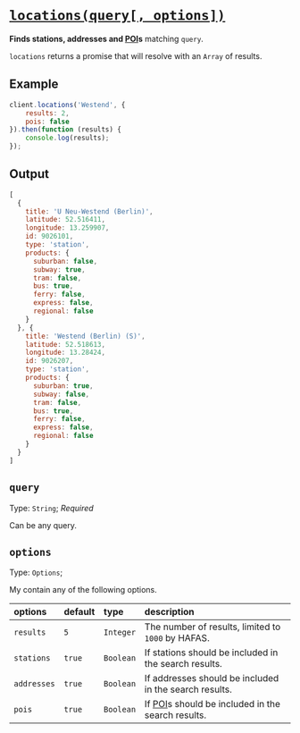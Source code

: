 # [`locations(query[, options])`](../src/Client.js#L64)

**Finds stations, addresses and [POI](https://en.wikipedia.org/wiki/Point_of_interest)s** matching `query`.

`locations` returns a promise that will resolve with an `Array` of results.



## Example

```javascript
client.locations('Westend', {
	results: 2,
	pois: false
}).then(function (results) {
	console.log(results);
});
```


## Output

```javascript
[
  {
    title: 'U Neu-Westend (Berlin)',
    latitude: 52.516411,
    longitude: 13.259907,
    id: 9026101,
    type: 'station',
    products: {
      suburban: false,
      subway: true,
      tram: false,
      bus: true,
      ferry: false,
      express: false,
      regional: false
    }
  }, {
    title: 'Westend (Berlin) (S)',
    latitude: 52.518613,
    longitude: 13.28424,
    id: 9026207,
    type: 'station',
    products: {
      suburban: true,
      subway: false,
      tram: false,
      bus: true,
      ferry: false,
      express: false,
      regional: false
    }
  }
]
```



## `query`

Type: `String`; *Required*

Can be any query.



## `options`

Type: `Options`;

My contain any of the following options.

| options | default | type | description |
|:----------|:----|:-----|:------------|
| `results` | `5` | `Integer` | The number of results, limited to `1000` by HAFAS. |
| `stations` | `true` | `Boolean` | If stations should be included in the search results. |
| `addresses` | `true` | `Boolean` | If addresses should be included in the search results. |
| `pois` | `true` | `Boolean` | If [POI](https://en.wikipedia.org/wiki/Point_of_interest)s should be included in the search results. |
